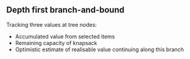 ## Depth first branch-and-bound

Tracking three values at tree nodes:
- Accumulated value from selected items
- Remaining capacity of knapsack
- Optimistic estimate of realisable value continuing along this branch
